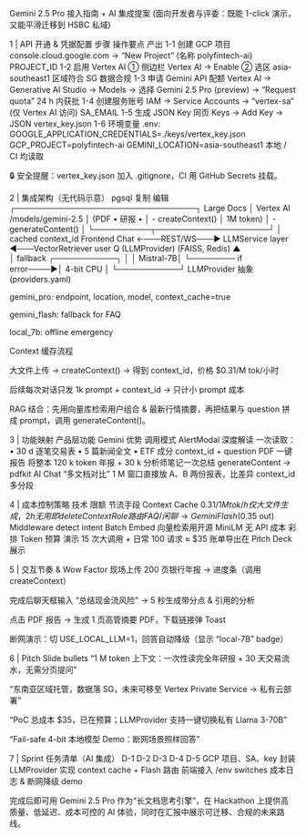 Gemini 2.5 Pro 接入指南 + AI 集成提案
(面向开发者与评委：既能 1-click 演示，又能平滑迁移到 HSBC 私域)

1 | API 开通 & 凭据配置
步骤	操作要点	产出
1-1 创建 GCP 项目	console.cloud.google.com → “New Project” (名称 polyfintech-ai)	PROJECT_ID
1-2 启用 Vertex AI	① 侧边栏 Vertex AI → Enable ② 选区 asia-southeast1	区域符合 SG 数据合规
1-3 申请 Gemini API 配额	Vertex AI → Generative AI Studio → Models → 选择 Gemini 2.5 Pro (preview) → “Request quota”	24 h 内获批
1-4 创建服务账号	IAM → Service Accounts → “vertex-sa” (仅 Vertex AI 访问)	SA_EMAIL
1-5 生成 JSON Key	同页 Keys → Add Key → JSON	vertex_key.json
1-6 环境变量	.env: GOOGLE_APPLICATION_CREDENTIALS=./keys/vertex_key.json
GCP_PROJECT=polyfintech-ai
GEMINI_LOCATION=asia-southeast1	本地 / CI 均读取

🔒 安全提醒：vertex_key.json 加入 .gitignore，CI 用 GitHub Secrets 挂载。

2 | 集成架构（无代码示意）
pgsql
复制
编辑
                         ┌────────────────────────────────┐
           Large Docs    │ Vertex AI  /models/gemini-2.5 │
        (PDF  • 研报  •  │  - createContext()            │
         1M token)       │  - generateContent()          │
                         └──────────┬────────────────────┘
                                     │ cached context_id
Frontend Chat ←───REST/WS───► LLMService  layer  ◄───VectorRetriever
      user Q                (LLMProvider)        (FAISS, Redis)
              ▲                                  
              │ fallback             ┌───────────┐
              │                      │ Mistral-7B│
              └──────── if error────►│ 4-bit CPU │
                                     └───────────┘
LLMProvider 抽象 (providers.yaml)

gemini_pro: endpoint, location, model, context_cache=true

gemini_flash: fallback for FAQ

local_7b: offline emergency

Context 缓存流程

大文件上传 → createContext() → 得到 context_id，价格 $0.31/M tok/小时

后续每次对话只发 1k prompt + context_id → 只计小 prompt 成本

RAG 结合：先用向量库检索用户组合 & 最新行情摘要，再把结果与 question 拼成 prompt，调用 generateContent()。

3 | 功能映射
产品层功能	Gemini 优势	调用模式
AlertModal 深度解读	一次读取：
• 30 d 逐笔交易表
• 5 篇新闻全文
• ETF 成分	context_id + question
PDF 一键报告	将整本 120 k token 年报 + 30 k 分析师笔记一次总结	generateContent → pdfkit
AI Chat “多文档对比”	1 M 窗口直接放 A、B 两份报表，比差异	context_id 多分段

4 | 成本控制策略
技术	限额	节流手段
Context Cache	$0.31 / 1 M tok/h	仅大文件生成，2 h 无用即 deleteContext
Role 路由	FAQ/闲聊→ Gemini Flash ($0.35 out)	Middleware detect intent
Batch Embed	向量检索用开源 MiniLM	无 API 成本
彩排 Token 预算	演示 15 次大调用 + 日常 100 请求 ≈ $35	账单导出在 Pitch Deck 展示

5 | 交互节奏 & Wow Factor
现场上传 200 页银行年报 → 进度条（调用 createContext）

完成后聊天框输入 “总结现金流风险” → 5 秒生成带分点 & 引用的分析

点击 PDF 报告 → 生成 1 页高管摘要 PDF，下载链接弹 Toast

断网演示：切 USE_LOCAL_LLM=1，回答自动降级（显示 “local-7B” badge）

6 | Pitch Slide bullets
“1 M token 上下文：一次性读完全年研报 + 30 天交易流水，无需分页提问”

“东南亚区域托管，数据落 SG，未来可移至 Vertex Private Service → 私有云部署”

“PoC 总成本 $35，已在预算；LLMProvider 支持一键切换私有 Llama 3-70B”

“Fail-safe 4-bit 本地模型 Demo：断网场景照样回答”

7 | Sprint 任务清单（AI 集成）
D-1	D-2	D-3	D-4	D-5
GCP 项目、SA、key	封装 LLMProvider	实现 context cache + Flash 路由	前端接入 /env switches	成本日志 & 断网降级 demo

完成后即可用 Gemini 2.5 Pro 作为“长文档思考引擎”，在 Hackathon 上提供高质量、低延迟、成本可控的 AI 体验，同时在汇报中展示可迁移、合规的未来路线。